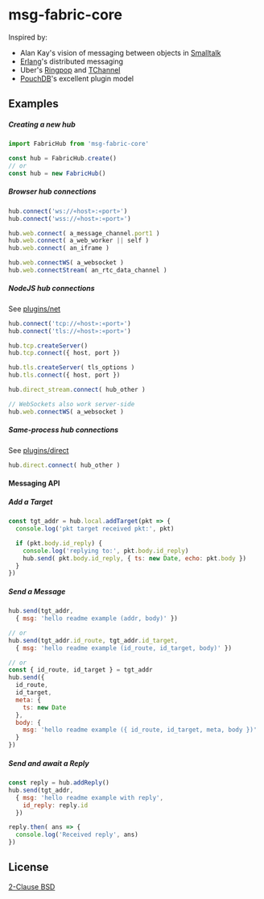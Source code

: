 # msg-fabric-core

Inspired by:

- Alan Kay's vision of messaging between objects in [Smalltalk](https://en.wikipedia.org/wiki/Smalltalk#Messages)
- [Erlang](http://erlang.org/doc/reference_manual/distributed.html)'s distributed messaging
- Uber's [Ringpop](https://github.com/uber-node/ringpop-node) and [TChannel](https://github.com/uber/tchannel-node)
- [PouchDB](https://pouchdb.com/custom.html)'s excellent plugin model


## Examples

##### Creating a new hub
```javascript
import FabricHub from 'msg-fabric-core' 

const hub = FabricHub.create()
// or
const hub = new FabricHub()
```


##### Browser hub connections

```javascript
hub.connect('ws://«host»:«port»')
hub.connect('wss://«host»:«port»')

hub.web.connect( a_message_channel.port1 )
hub.web.connect( a_web_worker || self )
hub.web.connect( an_iframe )

hub.web.connectWS( a_websocket )
hub.web.connectStream( an_rtc_data_channel )
```


##### NodeJS hub connections

See [plugins/net](plugins/net/README.md)

```javascript
hub.connect('tcp://«host»:«port»')
hub.connect('tls://«host»:«port»')

hub.tcp.createServer()
hub.tcp.connect({ host, port })

hub.tls.createServer( tls_options )
hub.tls.connect({ host, port })

hub.direct_stream.connect( hub_other )

// WebSockets also work server-side
hub.web.connectWS( a_websocket )
```


##### Same-process hub connections

See [plugins/direct](plugins/net/README.md)

```javascript
hub.direct.connect( hub_other )
```


#### Messaging API

##### Add a Target

```javascript
const tgt_addr = hub.local.addTarget(pkt => {
  console.log('pkt target received pkt:', pkt)

  if (pkt.body.id_reply) {
    console.log('replying to:', pkt.body.id_reply)
    hub.send( pkt.body.id_reply, { ts: new Date, echo: pkt.body })
  }
})
```

##### Send a Message

```javascript
hub.send(tgt_addr,
  { msg: 'hello readme example (addr, body)' })

// or
hub.send(tgt_addr.id_route, tgt_addr.id_target,
  { msg: 'hello readme example (id_route, id_target, body)' })

// or
const { id_route, id_target } = tgt_addr
hub.send({
  id_route,
  id_target,
  meta: {
    ts: new Date
  },
  body: {
    msg: 'hello readme example ({ id_route, id_target, meta, body })'
  }
})

```

##### Send and await a Reply

```javascript
const reply = hub.addReply()
hub.send(tgt_addr,
  { msg: 'hello readme example with reply',
    id_reply: reply.id
  })

reply.then( ans => {
  console.log('Received reply', ans) 
})
```

## License

[2-Clause BSD](https://github.com/shanewholloway/msg-fabric-core/blob/master/LICENSE)

